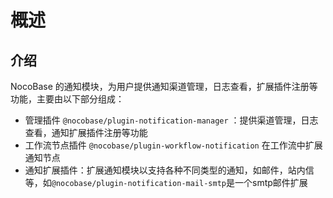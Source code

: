 # 概述

## 介绍

NocoBase 的通知模块，为用户提供通知渠道管理，日志查看，扩展插件注册等功能，主要由以下部分组成：

- 管理插件 `@nocobase/plugin-notification-manager` ：提供渠道管理，日志查看，通知扩展插件注册等功能
- 工作流节点插件 `@nocobase/plugin-workflow-notification` 在工作流中扩展通知节点
- 通知扩展插件：扩展通知模块以支持各种不同类型的通知，如邮件，站内信等，如`@nocobase/plugin-notification-mail-smtp`是一个smtp邮件扩展
